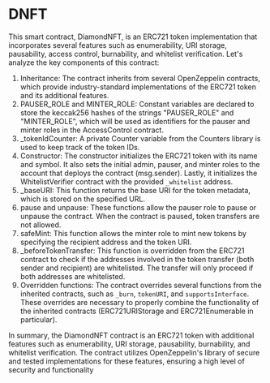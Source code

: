# DNFT

This smart contract, DiamondNFT, is an ERC721 token implementation that incorporates several features such as enumerability, URI storage, pausability, access control, burnability, and whitelist verification. Let's analyze the key components of this contract:

1. Inheritance: The contract inherits from several OpenZeppelin contracts, which provide industry-standard implementations of the ERC721 token and its additional features.
2. PAUSER\_ROLE and MINTER\_ROLE: Constant variables are declared to store the keccak256 hashes of the strings "PAUSER\_ROLE" and "MINTER\_ROLE", which will be used as identifiers for the pauser and minter roles in the AccessControl contract.
3. \_tokenIdCounter: A private Counter variable from the Counters library is used to keep track of the token IDs.
4. Constructor: The constructor initializes the ERC721 token with its name and symbol. It also sets the initial admin, pauser, and minter roles to the account that deploys the contract (msg.sender). Lastly, it initializes the WhitelistVerifier contract with the provided `_whitelist` address.
5. \_baseURI: This function returns the base URI for the token metadata, which is stored on the specified URL.
6. pause and unpause: These functions allow the pauser role to pause or unpause the contract. When the contract is paused, token transfers are not allowed.
7. safeMint: This function allows the minter role to mint new tokens by specifying the recipient address and the token URI.
8. \_beforeTokenTransfer: This function is overridden from the ERC721 contract to check if the addresses involved in the token transfer (both sender and recipient) are whitelisted. The transfer will only proceed if both addresses are whitelisted.
9. Overridden functions: The contract overrides several functions from the inherited contracts, such as `_burn`, `tokenURI`, and `supportsInterface`. These overrides are necessary to properly combine the functionality of the inherited contracts (ERC721URIStorage and ERC721Enumerable in particular).

In summary, the DiamondNFT contract is an ERC721 token with additional features such as enumerability, URI storage, pausability, burnability, and whitelist verification. The contract utilizes OpenZeppelin's library of secure and tested implementations for these features, ensuring a high level of security and functionality
